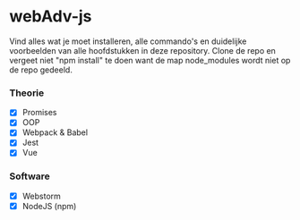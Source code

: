 # webAdv-js
Vind alles wat je moet installeren, alle commando's en duidelijke voorbeelden van alle hoofdstukken in deze repository.
Clone de repo en vergeet niet "npm install" te doen want de map node_modules wordt niet op de repo gedeeld.

### Theorie
- [x] Promises
- [x] OOP
- [x] Webpack & Babel
- [x] Jest
- [x] Vue

### Software
- [x] Webstorm
- [x] NodeJS (npm)
